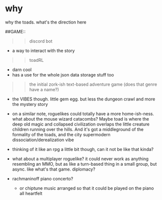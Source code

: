# why
why the toads. what's the direction here

##GAME::
>> discord bot
   - a way to interact with the story
>> toadRL
   - darn cool
   - has a use for the whole json data storage stuff too
>> the initial zork-ish text-based adventure game (does that genre have a name?)
   - the VIBES though. little gem egg. but less the dungeon crawl and more the mystery story
   - on a similar note, roguelikes could totally have a more home-ish-ness. what about the mouse wizard catacombs? Maybe toad is where the deep old magic and collapsed civilization overlaps the little creature children running over the hills. And it's got a middleground of the formality of the toads, and the city supermodern dissociation/derealization vibe

- thinking of it like an rpg a little bit though, can it not be like that kinda?
- what about a multiplayer roguelike? it could never work as anything resembling an MMO, but as like a turn-based thing in a small group, but async. like what's that game. diplomacy?
- rachmaninoff piano concerto?
  - or chiptune music arranged so that it could be played on the piano all heartfelt